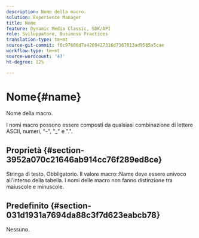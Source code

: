 ```yaml
---
description: Nome della macro.
solution: Experience Manager
title: Nome
feature: Dynamic Media Classic, SDK/API
role: Sviluppatore, Business Practices
translation-type: tm+mt
source-git-commit: f6c97606d7a4209427316d7367013ad9585a5cae
workflow-type: tm+mt
source-wordcount: '47'
ht-degree: 12%

---
```



# Nome{#name}

Nome della macro.

I nomi macro possono essere composti da qualsiasi combinazione di lettere ASCII, numeri, &quot;-&quot;, &quot;_&quot; e &quot;.&quot;.

## Proprietà {#section-3952a070c21646ab914cc76f289ed8ce}

Stringa di testo. Obbligatorio. Il valore macro::Name deve essere univoco all&#39;interno della tabella. I nomi delle macro non fanno distinzione tra maiuscole e minuscole.

## Predefinito {#section-031d1931a7694da88c3f7d623eabcb78}

Nessuno.
